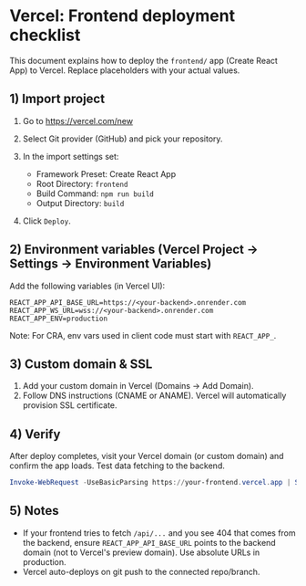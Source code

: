 # Vercel: Frontend deployment checklist

This document explains how to deploy the `frontend/` app (Create React App) to Vercel. Replace placeholders with your actual values.

## 1) Import project

1. Go to https://vercel.com/new
2. Select Git provider (GitHub) and pick your repository.
3. In the import settings set:
   - Framework Preset: Create React App
   - Root Directory: `frontend`
   - Build Command: `npm run build`
   - Output Directory: `build`

4. Click `Deploy`.

## 2) Environment variables (Vercel Project → Settings → Environment Variables)

Add the following variables (in Vercel UI):

```
REACT_APP_API_BASE_URL=https://<your-backend>.onrender.com
REACT_APP_WS_URL=wss://<your-backend>.onrender.com
REACT_APP_ENV=production
```

Note: For CRA, env vars used in client code must start with `REACT_APP_`.

## 3) Custom domain & SSL

1. Add your custom domain in Vercel (Domains → Add Domain).
2. Follow DNS instructions (CNAME or ANAME). Vercel will automatically provision SSL certificate.

## 4) Verify

After deploy completes, visit your Vercel domain (or custom domain) and confirm the app loads. Test data fetching to the backend.

```powershell
Invoke-WebRequest -UseBasicParsing https://your-frontend.vercel.app | Select-Object StatusCode
```

## 5) Notes
- If your frontend tries to fetch `/api/...` and you see 404 that comes from the backend, ensure `REACT_APP_API_BASE_URL` points to the backend domain (not to Vercel's preview domain). Use absolute URLs in production.
- Vercel auto-deploys on git push to the connected repo/branch.
